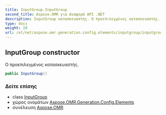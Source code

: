 ```yaml
---
title: InputGroup.InputGroup
second_title: Aspose.OMR για Αναφορά API .NET
description: InputGroup κατασκευαστής. Ο προεπιλεγμένος κατασκευαστής.
type: docs
weight: 10
url: /el/net/aspose.omr.generation.config.elements/inputgroup/inputgroup/
---
```

## InputGroup constructor

Ο προεπιλεγμένος κατασκευαστής.

```csharp
public InputGroup()
```

### Δείτε επίσης

* class [InputGroup](../)
* χώρος ονομάτων [Aspose.OMR.Generation.Config.Elements](../../inputgroup/)
* συνέλευση [Aspose.OMR](../../../)


